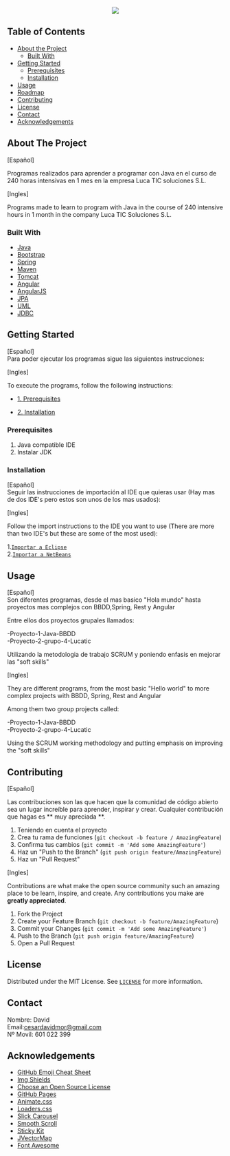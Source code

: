 <!--
*** Thanks for checking out this README Template. If you have a suggestion that would
*** make this better please fork the repo and create a pull request or simple open
*** an issue with the tag "enhancement".
*** Thanks again! Now go create something AMAZING! :D
-->
                                        
<p align="center">
<img src="https://i.udemycdn.com/course/750x422/701426_9d54_2.jpg">

<!-- TABLE OF CONTENTS -->
## Table of Contents

* [About the Project](#about-the-project)
  * [Built With](#built-with)
* [Getting Started](#getting-started)
  * [Prerequisites](#prerequisites)
  * [Installation](#installation)
* [Usage](#usage)
* [Roadmap](#roadmap)
* [Contributing](#contributing)
* [License](#license)
* [Contact](#contact)
* [Acknowledgements](#acknowledgements)



<!-- ABOUT THE PROJECT -->
## About The Project
<!--
  <p align="center">
  <a href="https://github.com/davidmooren/portfolio/tree/master/Learning%20programs/Java%20SE)">
    <img src="https://i.ibb.co/7XVCcZd/Imagen-carpetas-eclipse.jpg" alt="Logo" width="800" height="500">
  </a>-->

[Español] <br >

Programas realizados para aprender a programar con Java en el curso de 240 horas intensivas en 1 mes en la empresa Luca TIC soluciones S.L. 

[Ingles] <br >

Programs made to learn to program with Java in the course of 240 intensive hours in 1 month in the company Luca TIC Soluciones S.L.

### Built With 
     
* [Java](https://www.java.com/es/)
* [Bootstrap](https://getbootstrap.com)
* [Spring](https://spring.io/)
* [Maven](https://maven.apache.org/)
* [Tomcat](http://tomcat.apache.org/)
* [Angular](https://angular.io/)
* [AngularJS](https://angularjs.org/)
* [JPA](https://www.oracle.com/technetwork/java/javaee/tech/persistence-jsp-140049.html)
* [UML](https://www.uml.org/)
* [JDBC](https://www.oracle.com/technetwork/java/javase/jdbc/index.html)


<!-- GETTING STARTED -->
## Getting Started
[Español] <br >
Para poder ejecutar los programas sigue las siguientes instrucciones: 

[Ingles] <br >

To execute the programs, follow the following instructions:

* [1. Prerequisites](#Prerequisites)

* [2. Installation](#Installation)

### Prerequisites

1. Java compatible IDE <br >
2. Instalar JDK

### Installation

[Español] <br >
Seguir las instrucciones de importación al IDE que quieras usar (Hay mas de dos IDE's pero estos son unos de los mas usados):

[Ingles] <br >

Follow the import instructions to the IDE you want to use (There are more than two IDE's but these are some of the most used):

1.[`Importar a Eclipse`](https://github.com/collab-uniba/socialcde4eclipse/wiki/How-to-import-a-GitHub-project-into-Eclipse)<br >
2.[`Importar a NetBeans`](https://netbeans.org/kb/docs/ide/git.html)

<!-- USAGE EXAMPLES -->
## Usage
[Español] <br >
Son diferentes programas, desde el mas basico "Hola mundo" hasta proyectos mas complejos con BBDD,Spring, Rest y Angular

Entre ellos dos proyectos grupales llamados:

-Proyecto-1-Java-BBDD	
-Proyecto-2-grupo-4-Lucatic

Utilizando la metodologia de trabajo SCRUM y poniendo enfasis en mejorar las "soft skills"
 


[Ingles] <br >

They are different programs, from the most basic "Hello world" to more complex projects with BBDD, Spring, Rest and Angular

Among them two group projects called:

-Proyecto-1-Java-BBDD	
-Proyecto-2-grupo-4-Lucatic

Using the SCRUM working methodology and putting emphasis on improving the "soft skills"


<!-- CONTRIBUTING -->
## Contributing

[Español] <br >

Las contribuciones son las que hacen que la comunidad de código abierto sea un lugar increíble para aprender, inspirar y crear. Cualquier contribución que hagas es ** muy apreciada **.

1. Teniendo en cuenta el proyecto
2. Crea tu rama de funciones (`git checkout -b feature / AmazingFeature`)
3. Confirma tus cambios (`git commit -m 'Add some AmazingFeature'`)
4. Haz un "Push to the Branch" (`git push origin feature/AmazingFeature`)
5. Haz un "Pull Request"

[Ingles] <br >

Contributions are what make the open source community such an amazing place to be learn, inspire, and create. Any contributions you make are **greatly appreciated**.

1. Fork the Project
2. Create your Feature Branch (`git checkout -b feature/AmazingFeature`)
3. Commit your Changes (`git commit -m 'Add some AmazingFeature'`)
4. Push to the Branch (`git push origin feature/AmazingFeature`)
5. Open a Pull Request



<!-- LICENSE -->
## License

Distributed under the MIT License. See [`LICENSE`](https://github.com/othneildrew/Best-README-Template/blob/master/LICENSE.txt) for more information.



<!-- CONTACT -->
## Contact

Nombre: David <br >
Email:cesardavidmor@gmail.com <br >
Nº Movil: 601 022 399



<!-- ACKNOWLEDGEMENTS -->
## Acknowledgements
* [GitHub Emoji Cheat Sheet](https://www.webpagefx.com/tools/emoji-cheat-sheet)
* [Img Shields](https://shields.io)
* [Choose an Open Source License](https://choosealicense.com)
* [GitHub Pages](https://pages.github.com)
* [Animate.css](https://daneden.github.io/animate.css)
* [Loaders.css](https://connoratherton.com/loaders)
* [Slick Carousel](https://kenwheeler.github.io/slick)
* [Smooth Scroll](https://github.com/cferdinandi/smooth-scroll)
* [Sticky Kit](http://leafo.net/sticky-kit)
* [JVectorMap](http://jvectormap.com)
* [Font Awesome](https://fontawesome.com)





<!-- MARKDOWN LINKS & IMAGES -->
<!-- https://www.markdownguide.org/basic-syntax/#reference-style-links -->
[build-shield]: https://img.shields.io/badge/build-passing-brightgreen.svg?style=flat-square
[build-url]: #
[contributors-shield]: https://img.shields.io/badge/contributors-1-orange.svg?style=flat-square
[contributors-url]: https://github.com/othneildrew/Best-README-Template/graphs/contributors
[license-shield]: https://img.shields.io/badge/license-MIT-blue.svg?style=flat-square
[license-url]: https://choosealicense.com/licenses/mit
[linkedin-shield]: https://img.shields.io/badge/-LinkedIn-black.svg?style=flat-square&logo=linkedin&colorB=555
[linkedin-url]: https://linkedin.com/in/othneildrew
[product-screenshot]: https://raw.githubusercontent.com/othneildrew/Best-README-Template/master/screenshot.png


